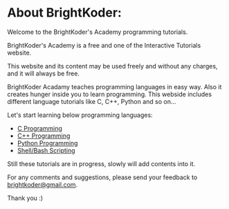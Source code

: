 # About BrightKoder:
Welcome to the BrightKoder's Academy programming tutorials.

BrightKoder's Academy is a free and one of the Interactive Tutorials website.

This website and its content may be used freely and without any charges, and it will always be free.

BrightKoder Acadamy teaches programming languages in easy way. Also it creates hunger inside you to learn programming. This webside includes different language tutorials like C, C++, Python and so on...

Let's start learning below programming languages:

* [C Programming](./C_Programming.md)
* [C++ Programming](./C_Programming.md)
* [Python Programming](./C_Programming.md)
* [Shell/Bash Scripting](./C_Programming.md)

Still these tutorials are in progress, slowly will add contents into it.

For any comments and suggestions, please send your feedback to brightkoder@gmail.com.

Thank you :)
